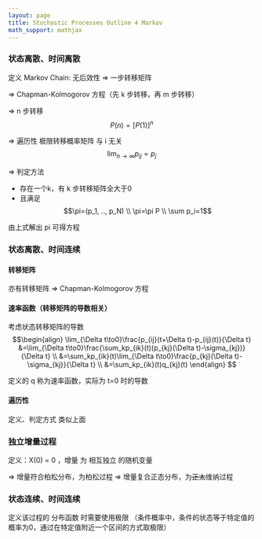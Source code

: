 ```yaml
---
layout: page
title: Stochastic Processes Outline 4 Markov
math_support: mathjax
---
```



### 状态离散、时间离散

定义 Markov Chain: 无后效性 => 一步转移矩阵

=> Chapman-Kolmogorov 方程（先 k 步转移，再 m 步转移）

=> n 步转移
$$P(n)=[P(1)]^n$$

=> 遍历性 极限转移概率矩阵 与 i 无关
$$ \lim_{n\to\infty}p_{ij}=p_j $$

=> 判定方法
- 存在一个k，有 k 步转移矩阵全大于0
- 且满足 $$\pi=(p_1, .., p_N) \\ \pi=\pi P \\ \sum p_i=1$$

由上式解出 pi 可得方程

### 状态离散、时间连续

#### 转移矩阵

亦有转移矩阵 => Chapman-Kolmogorov 方程

#### 速率函数（转移矩阵的导数相关）
考虑状态转移矩阵的导数
$$\begin{align}
\lim_{\Delta t\to0}\frac{p_{ij}(t+\Delta t)-p_{ij}(t)}{\Delta t}
&=\lim_{\Delta t\to0}\frac{\sum_kp_{ik}(t)(p_{kj}(\Delta t)-\sigma_{kj})}{\Delta t} \\
&=\sum_kp_{ik}(t)\lim_{\Delta t\to0}\frac{p_{kj}(\Delta t)-\sigma_{kj}}{\Delta t} \\
&=\sum_kp_{ik}(t)q_{kj}(t)
\end{align}
$$

定义的 q 称为速率函数，实际为 t=0 时的导数

#### 遍历性

定义、判定方式 类似上面

### 独立增量过程

定义：X(0) = 0 ，增量 为 相互独立 的随机变量

=> 增量符合柏松分布，为柏松过程
=> 增量复合正态分布，为~~正太~~维纳过程

### 状态连续、时间连续

定义该过程的 分布函数 时需要使用极限
（条件概率中，条件的状态等于特定值的概率为0，通过在特定值附近一个区间的方式取极限）



